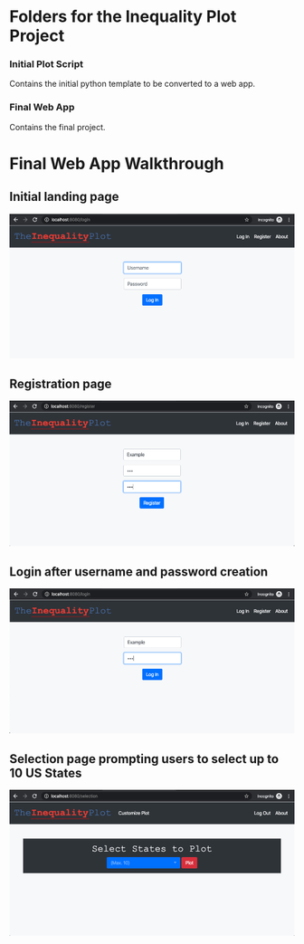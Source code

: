 # Folders for the Inequality Plot Project

### Initial Plot Script
Contains the initial python template to be converted to a web app.

### Final Web App
Contains the final project.


# Final Web App Walkthrough

## Initial landing page
![Landing Page](screenshots/1_landing_page.png)


## Registration page
![Registration](screenshots/2_registration.png)


## Login after username and password creation
![Login](screenshots/3_login.png)


## Selection page prompting users to select up to 10 US States
![Selection](screenshots/4_selection.png)
